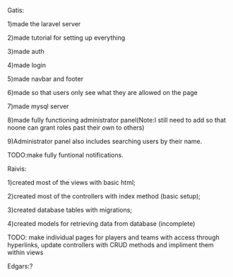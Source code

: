 Gatis:

1)made the laravel server

2)made tutorial for setting up everything

3)made auth

4)made login

5)made navbar and footer

6)made so that users only see what they are allowed on the page

7)made mysql server

8)made fully functioning administrator panel(Note:I still need to add so that noone can grant roles past their own to others)

9)Administrator panel also includes searching users by their name.

TODO:make fully funtional notifications.


Raivis:

1)created most of the views with basic html;

2)created most of the controllers with index method (basic setup);

3)created database tables with migrations;

4)created models for retrieving data from database (incomplete)

TODO: make individual pages for players and teams with access through hyperlinks,
update controllers with CRUD methods and impliment them within views


Edgars:?
